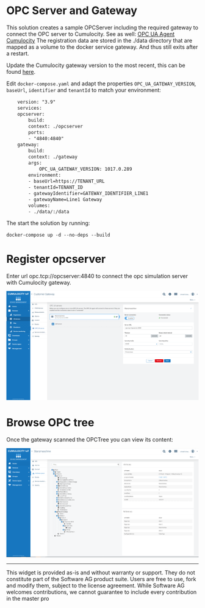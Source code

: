 # OPC Server and Gateway

This solution creates a sample OPCServer including the required gateway to connect the OPC server to Cumulocity.
See as well: [OPC UA Agent Cumulocity](https://cumulocity.com/guides/10.7.0-beta/protocol-integration/opcua)
The registration data are stored in the ./data directory that are mapped as a volume to the docker service gateway. And thus still exits after a restart.

Update the Cumulocity gateway version to the most recent, this can be found [here](http://resources.cumulocity.com/examples/opc-ua/).

Edit `docker-compose.yaml` and adapt the properties `OPC_UA_GATEWAY_VERSION`, `baseUrl`, `identifier` and `tenantId` to match your environment:
```
    version: "3.9"
    services:
    opcserver:
        build:
        context: ./opcserver
        ports:
        - "4840:4840"
    gateway:
        build:
        context: ./gateway
        args:
            OPC_UA_GATEWAY_VERSION: 1017.0.289
        environment:
        - baseUrl=https://TENANT_URL
        - tenantId=TENANT_ID
        - gatewayIdentifier=GATEWAY_IDENTIFIER_LINE1
        - gatewayName=Line1 Gateway
        volumes:
        - ./data/:/data
```       

The start the solution by running:

    docker-compose up -d --no-deps --build

# Register opcserver

Enter url opc.tcp://opcserver:4840 to connect the opc simulation server with Cumulocity gateway.

![Register OPC server](./doc/Register.png)

# Browse OPC tree

Once the gateway scanned the OPCTree you can view its content:

![Browse OPC tree](./doc/OPC_Tree.png)

_____________________
This widget is provided as-is and without warranty or support. They do not constitute part of the Software AG product suite. Users are free to use, fork and modify them, subject to the license agreement. While Software AG welcomes contributions, we cannot guarantee to include every contribution in the master pro
